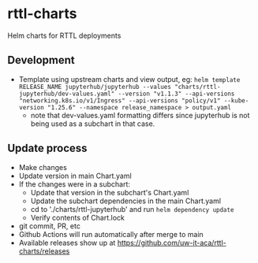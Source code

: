 # rttl-charts
Helm charts for RTTL deployments

## Development
- Template using upstream charts and view output, eg: `helm template RELEASE_NAME jupyterhub/jupyterhub --values "charts/rttl-jupyterhub/dev-values.yaml" --version "v1.1.3" --api-versions "networking.k8s.io/v1/Ingress" --api-versions "policy/v1" --kube-version "1.25.6" --namespace release_namespace > output.yaml`
  - note that dev-values.yaml formatting differs since jupyterhub is not being used as a subchart in that case.

## Update process
- Make changes
- Update version in main Chart.yaml
- If the changes were in a subchart:
  - Update that version in the subchart's Chart.yaml
  - Update the subchart dependencies in the main Chart.yaml
  - cd to './charts/rttl-jupyterhub' and run `helm dependency update`
  - Verify contents of Chart.lock
- git commit, PR, etc
- Github Actions will run automatically after merge to main
- Available releases show up at https://github.com/uw-it-aca/rttl-charts/releases
